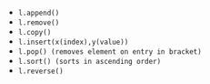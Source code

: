 - `l.append()`
- `l.remove()`
- `l.copy()`
- `l.insert(x(index),y(value))`
- `l.pop() (removes element on entry in bracket)`
- `l.sort() (sorts in ascending order)`
- `l.reverse()`